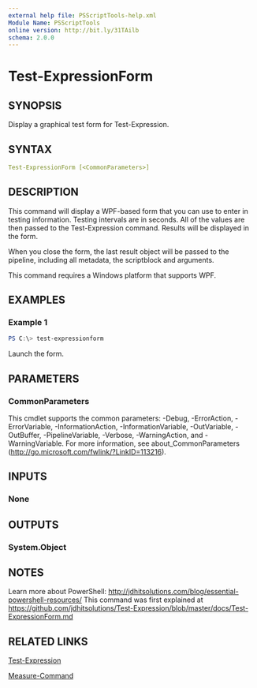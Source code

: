 ```yaml
---
external help file: PSScriptTools-help.xml
Module Name: PSScriptTools
online version: http://bit.ly/31TAilb
schema: 2.0.0
---
```


# Test-ExpressionForm

## SYNOPSIS

Display a graphical test form for Test-Expression.

## SYNTAX

```yaml
Test-ExpressionForm [<CommonParameters>]
```

## DESCRIPTION

This command will display a WPF-based form that you can use to enter in testing information. Testing intervals are in seconds. All of the values are then passed to the Test-Expression command. Results will be displayed in the form.

When you close the form, the last result object will be passed to the pipeline, including all metadata, the scriptblock and arguments.

This command requires a Windows platform that supports WPF.

## EXAMPLES

### Example 1

```powershell
PS C:\> test-expressionform
```

Launch the form.

## PARAMETERS

### CommonParameters

This cmdlet supports the common parameters: -Debug, -ErrorAction, -ErrorVariable, -InformationAction, -InformationVariable, -OutVariable, -OutBuffer, -PipelineVariable, -Verbose, -WarningAction, and -WarningVariable. For more information, see about_CommonParameters (http://go.microsoft.com/fwlink/?LinkID=113216).

## INPUTS

### None

## OUTPUTS

### System.Object

## NOTES

Learn more about PowerShell: http://jdhitsolutions.com/blog/essential-powershell-resources/
This command was first explained at https://github.com/jdhitsolutions/Test-Expression/blob/master/docs/Test-ExpressionForm.md

## RELATED LINKS

[Test-Expression](./Test-Expression)

[Measure-Command]()

